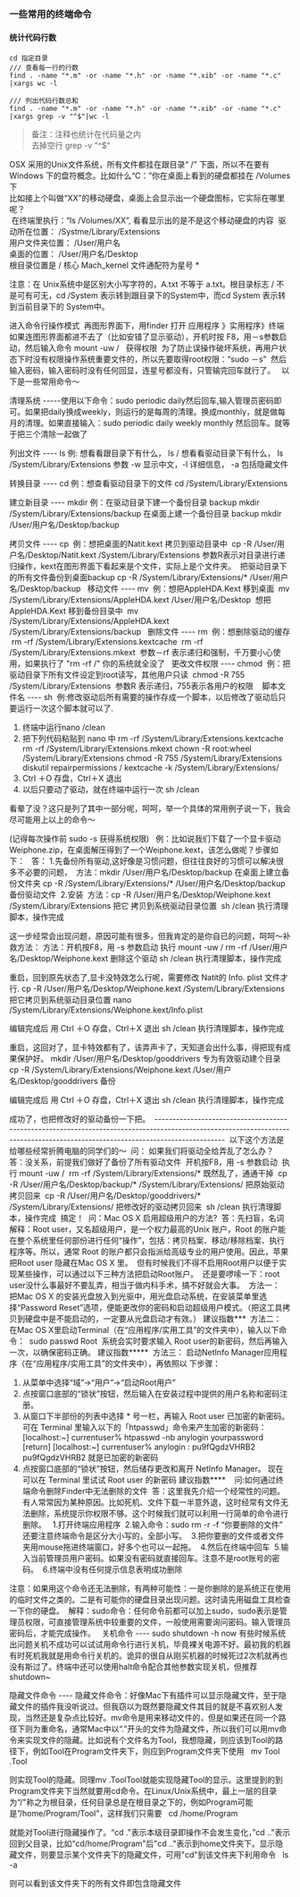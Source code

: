 ### 一些常用的终端命令

#### 统计代码行数
```
cd 指定目录
/// 查看每一行的行数
find . -name "*.m" -or -name "*.h" -or -name "*.xib" -or -name "*.c" |xargs wc -l

/// 列出代码行数总和
find . -name "*.m" -or -name "*.h" -or -name "*.xib" -or -name "*.c" |xargs grep -v "^$"|wc -l
```
> 备注：注释也统计在代码量之内  
> 去掉空行 grep -v "^$"

OSX 采用的Unix文件系统，所有文件都挂在跟目录“ /” 下面，所以不在要有Windows 下的盘符概念。比如什么“C：”你在桌面上看到的硬盘都挂在 /Volumes 下  
比如接上个叫做“XX”的移动硬盘，桌面上会显示出一个硬盘图标，它实际在哪里呢？   
 在终端里执行：“ls /Volumes/XX”, 看看显示出的是不是这个移动硬盘的内容    驱动所在位置： /Systme/Library/Extensions  
用户文件夹位置： /User/用户名  
桌面的位置： /User/用户名/Desktop  
根目录位置是 / 核心 Mach_kernel 文件通配符为星号 * 

注意：在 Unix系统中是区别大小写字符的，A.txt 不等于 a.txt。根目录标志 / 不是可有可无，cd /System 表示转到跟目录下的System中，而cd System 表示转到当前目录下的 System中。 

进入命令行操作模式  再图形界面下，用finder 打开 应用程序 》实用程序》终端 
如果连图形界面都进不去了（比如安错了显示驱动），开机时按 F8，用－s参数启动，然后输入命令 mount -uw /   获得权限  为了防止误操作破坏系统，再用户状态下时没有权限操作系统重要文件的，所以先要取得root权限：“sudo －s”  然后输入密码，输入密码时没有任何回显，连星号都没有，只管输完回车就行了。  
以下是一些常用命令～ 

清理系统 -----使用以下命令：sudo periodic daily然后回车,输入管理员密码即可。如果把daily换成weekly，则运行的是每周的清理。换成monthly，就是做每月的清理。如果直接输入：sudo periodic daily weekly monthly 然后回车。就等于把三个清除一起做了 

列出文件 ---- ls 
例: 想看看跟目录下有什么， 
ls / 
想看看驱动目录下有什么， 
ls /System/Library/Extensions 
参数 -w 显示中文，-l 详细信息， -a 包括隐藏文件 


转换目录 ---- cd 
例：想查看驱动目录下的文件 
cd /System/Library/Extensions 


建立新目录 ---- mkdir 
例：在驱动目录下建一个备份目录 backup 
mkdir /System/Library/Extensions/backup 
在桌面上建一个备份目录 backup 
mkdir /User/用户名/Desktop/backup 

拷贝文件 ---- cp  例：想把桌面的Natit.kext 拷贝到驱动目录中  cp -R /User/用户名/Desktop/Natit.kext /System/Library/Extensions 
参数R表示对目录进行递归操作，kext在图形界面下看起来是个文件，实际上是个文件夹。  把驱动目录下的所有文件备份到桌面backup 
cp -R /System/Library/Extensions/* /User/用户名/Desktop/backup   移动文件 ---- mv  例：想把AppleHDA.Kext 移到桌面  mv /System/Library/Extensions/AppleHDA.kext /User/用户名/Desktop  想把AppleHDA.Kext 移到备份目录中  mv /System/Library/Extensions/AppleHDA.kext /System/Library/Extensions/backup 
  删除文件 ---- rm  例：想删除驱动的缓存  rm -rf /System/Library/Extensions.kextcache  rm -rf /System/Library/Extensions.mkext  参数－rf 表示递归和强制，千万要小心使用，如果执行了 "rm -rf /" 你的系统就全没了   更改文件权限 ---- chmod  例：把驱动目录下所有文件设定到root读写，其他用户只读  chmod -R 755 /System/Library/Extensions  参数R 表示递归，755表示各用户的权限   
脚本文件名 ---- sh  例:修改驱动后所有需要的操作存成一个脚本，以后修改了驱动后只要运行一次这个脚本就可以了. 
1. 终端中运行nano /clean 
2. 把下列代码粘贴到 nano 中 
rm -rf /System/Library/Extensions.kextcache 
rm -rf /System/Library/Extensions.mkext 
chown -R root:wheel /System/Library/Extensions 
chmod -R 755 /System/Library/Extensions 
diskutil repairpermissions / 
kextcache -k /System/Library/Extensions/ 
3. Ctrl ＋O 存盘，Ctrl＋X 退出 
4. 以后只要动了驱动，就在终端中运行一次 sh /clean 



看晕了没？这只是列了其中一部分呢，呵呵，举一个具体的常用例子说一下，我会尽可能用上以上的命令～ 

(记得每次操作前 sudo -s 获得系统权限)   例：比如说我们下载了一个显卡驱动 Weiphone.zip，在桌面解压得到了一个Weiphone.kext，该怎么做呢？步骤如下：  
答： 1.先备份所有驱动,这好像是习惯问题，但往往良好的习惯可以解决很多不必要的问题，  方法：mkdir /User/用户名/Desktop/backup 在桌面上建立备份文件夹 
cp -R /System/Library/Extensions/* /User/用户名/Desktop/backup 备份驱动文件  2.安装  方法：cp -R /User/用户名/Desktop/Weiphone.kext /System/Library/Extensions 把它 拷贝到系统驱动目录位置  sh /clean 执行清理脚本，操作完成 

这一步经常会出现问题，原因可能有很多，但我肯定的是你自已的问题，呵呵～补救方法： 
方法：开机按F8，用 -s 参数启动 
执行 mount -uw / 
rm -rf /User/用户名/Desktop/Weiphone.kext 删除这个驱动 
sh /clean 执行清理脚本，操作完成 

重启，回到原先状态了,显卡没特效怎么行呢，需要修改 Natit的 Info. plist 文件才行. 
cp -R /User/用户名/Desktop/Weiphone.kext /System/Library/Extensions 把它拷贝到系统驱动目录位置 
nano /System/Library/Extensions/Weiphone.kext/Info.plist 

编辑完成后 用 Ctrl ＋O 存盘，Ctrl＋X 退出 
sh /clean 执行清理脚本，操作完成 

重启，这回对了，显卡特效都有了，该弄声卡了，天知道会出什么事，得把现有成果保护好。 
mkdir /User/用户名/Desktop/gooddrivers 专为有效驱动建个目录 
cp -R /System/Library/Extensions/Weiphone.kext /User/用户名/Desktop/gooddrivers 备份 


编辑完成后 用 Ctrl ＋O 存盘，Ctrl＋X 退出 
sh /clean 执行清理脚本，操作完成 

成功了，也把修改好的驱动备份一下把。  -------------------------------------------------------------------------------------------------------------------------------------------------------------------------------  以下这个方法是给哪些经常折腾电脑的同学们的～  问： 如果我们将驱动全给弄乱了怎么办？  答：没关系，前提我们做好了备份了所有驱动文件  开机按F8，用 -s 参数启动  执行 mount -uw /  rm -rf /System/Library/Extensions/* 既然乱了，通通干掉  cp -R /User/用户名/Desktop/backup/* /System/Library/Extensions/ 把原始驱动拷贝回来  cp -R /User/用户名/Desktop/gooddrivers/* /System/Library/Extensions/ 把修改好的驱动拷贝回来  sh /clean 执行清理脚本，操作完成  搞定！ 
 问：Mac OS X 启用超级用户的方法?  答：先扫盲，名词解释：Root user，又名超级用户，是一个权力最高的Unix 账户，Root 的账户能在整个系统里任何部份进行任何“操作”，包括：拷贝档案、移动/移除档案、执行程序等。所以，通常 Root 的账户都只会指派给高级专业的用户使用。因此，苹果把Root user 隐藏在Mac OS X 里。  但有时候我们不得不启用Root用户以便于实现某些操作，可以通过以下三种方法把启动Root账户。  还是要啰嗦一下：root user没什么事最好不要乱弄，相当于做内科手术，搞不好就会大事。  方法一：  把Mac OS X 的安装光盘放入到光驱中，用光盘启动系统，在安装菜单里选择“Password Reset”选项，便能更改你的密码和启动超级用户模式。（把这工具拷贝到硬盘中是不能启动的，一定要从光盘启动才有效。） 建议指数***  方法二：  在Mac OS X里启动Terminal（在“应用程序/实用工具”的文件夹中），输入以下命令：  sudo passwd Root  系统会实时要求输入 Root user的新密码，然后再输入一次，以确保密码正确。 建议指数*****  方法三： 
启动NetInfo Manager应用程序（在“应用程序/实用工具”的文件夹中），再依照以 下步骤： 
1. 从菜单中选择“域”→“用户”→“启动Root用户” 
2. 点按窗口底部的“锁状”按钮，然后输入在安装过程中提供的用户名称和密码注册。 
3. 从窗口下半部份的列表中选择 * 号一栏，再输入 Root user 已加密的新密码。 
可在 Terminal 里输入以下的「htpasswd」命令来产生加密的新密码： 
[localhost:~] currentuser% htpasswd -nb anylogin yourpassword 
[return] 
[localhost:~] currentuser% anylogin : pu9fQgdzVHRB2 
pu9fQgdzVHRB2 就是已加密的新密码 
4. 点按窗口底部的“锁状”按钮，然后储存更改和离开 NetInfo Manager。 
现在可以在 Terminal 里试试 Root user 的新密码 建议指数****   
问:如何通过终端命令删除Finder中无法删除的文件  答：这里我先介绍一个经常性的问题。有人常常因为某种原因。比如死机、文件下载一半意外退，这时经常有文件无法删除，系统提示你权限不够。这个时候我们就可以利用一行简单的命令进行删除。   1.打开终端应用程序  2.输入命令：sudo rm -r -f “你要删除的文件”   还要注意终端命令是区分大小写的，全部小写。  3.把你要删的文件或者文件夹用mouse拖进终端窗口，好多个也可以一起拖。  4.然后在终端中回车  5.输入当前管理员用户密码。如果没有密码就直接回车。注意不是root账号的密码。  6.终端中没有任何提示信息表明成功删除 

注意：如果用这个命令还无法删除，有两种可能性：一是你删除的是系统正在使用的临时文件之类的。二是有可能你的硬盘目录出现问题。这时请先用磁盘工具检查一下你的硬盘。 
 解释：sudo命令：任何命令前都可以加上sudo，sudo表示是管理员权限，可直接管理系统中较重要的文件，一般使用需要询问密码。输入管理员密码后，才能完成操作。   关机命令 ---- sudo shutdown -h now 
有些时候系统出问题关机不成功可以试试用命令行进行关机，毕竟裸关电源不好。最初我的机器有时死机我就是用命令行关机的。诡异的很自从刚买机器的时候死过2次机就再也没有斯过了。终端中还可以使用halt命令配合其他参数实现关机，但推荐shutdown~ 

隐藏文件命令 ---- 隐藏文件命令：好像Mac下有插件可以显示隐藏文件，至于隐藏文件的插件我没听说过。但我窃以为既然要隐藏文件其目的就是不喜欢别人发现，当然还是复杂点比较好。mv命令是用来移动文件的，但是如果还在同一个路径下则为重命名，通常Mac中以“.”开头的文件为隐藏文件，所以我们可以用mv命令来实现文件的隐藏。比如说有个文件名为Tool，我想隐藏，则应该到Tool的路径下，例如Tool在Program文件夹下，则应到Program文件夹下使用   mv Tool .Tool 

则实现Tool的隐藏。同理mv .ToolTool就能实现隐藏Tool的显示。这里提到的到Program文件夹下当然就要用cd命令。在Linux/Unix系统中，最上一层的目录为“/"称之为根目录，任何目录总是在根目录之下的，例如Program可能是”/home/Program/Tool"，这样我们只需要   cd /home/Program 

就能对Tool进行隐藏操作了。“cd ."表示本级目录即操作不会发生变化，”cd .."表示回到父目录，比如“cd/home/Program"后"cd .."表示到home文件夹下。显示隐藏文件，则要显示某个文件夹下的隐藏文件，可用"cd"到该文件夹下利用命令   ls -a 

则可以看到该文件夹下的所有文件即包含隐藏文件